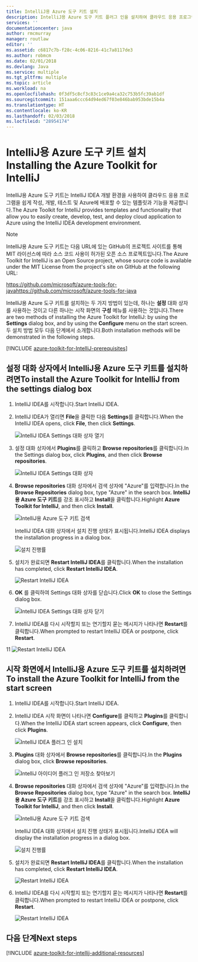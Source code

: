 ```yaml
---
title: IntelliJ용 Azure 도구 키트 설치
description: IntelliJ용 Azure 도구 키트 플러그 인을 설치하여 클라우드 응용 프로그램을 만들어 Azure에 배포하는 방법에 대해 알아봅니다.
services: ''
documentationcenter: java
author: rmcmurray
manager: routlaw
editor: ''
ms.assetid: c6817c7b-f28c-4c06-8216-41c7a8117de3
ms.author: robmcm
ms.date: 02/01/2018
ms.devlang: Java
ms.service: multiple
ms.tgt_pltfrm: multiple
ms.topic: article
ms.workload: na
ms.openlocfilehash: 0f3df5c8cf3c83c1ce9a4ca32c753b5fc39ab1df
ms.sourcegitcommit: 151aaa6ccc64d94ed67f03e846bab953bde15b4a
ms.translationtype: HT
ms.contentlocale: ko-KR
ms.lasthandoff: 02/03/2018
ms.locfileid: "28954174"
---
```

# <a name="installing-the-azure-toolkit-for-intellij"></a><span data-ttu-id="8b9e1-103">IntelliJ용 Azure 도구 키트 설치</span><span class="sxs-lookup"><span data-stu-id="8b9e1-103">Installing the Azure Toolkit for IntelliJ</span></span>

<span data-ttu-id="8b9e1-104">IntelliJ용 Azure 도구 키트는 IntelliJ IDEA 개발 환경을 사용하여 클라우드 응용 프로그램을 쉽게 작성, 개발, 테스트 및 Azure에 배포할 수 있는 템플릿과 기능을 제공합니다.</span><span class="sxs-lookup"><span data-stu-id="8b9e1-104">The Azure Toolkit for IntelliJ provides templates and functionality that allow you to easily create, develop, test, and deploy cloud application to Azure using the IntelliJ IDEA development environment.</span></span>

> [!NOTE] 
> 
> <span data-ttu-id="8b9e1-105">IntelliJ용 Azure 도구 키트는 다음 URL에 있는 GitHub의 프로젝트 사이트를 통해 MIT 라이선스에 따라 소스 코드 사용이 허가된 오픈 소스 프로젝트입니다.</span><span class="sxs-lookup"><span data-stu-id="8b9e1-105">The Azure Toolkit for IntelliJ is an Open Source project, whose source code is available under the MIT License from the project's site on GitHub at the following URL:</span></span> 
> 
> <span data-ttu-id="8b9e1-106"><https://github.com/microsoft/azure-tools-for-java></span><span class="sxs-lookup"><span data-stu-id="8b9e1-106"><https://github.com/microsoft/azure-tools-for-java></span></span> 
> 

<span data-ttu-id="8b9e1-107">IntelliJ용 Azure 도구 키트를 설치하는 두 가지 방법이 있는데, 하나는 **설정** 대화 상자를 사용하는 것이고 다른 하나는 시작 화면의 **구성** 메뉴를 사용하는 것입니다.</span><span class="sxs-lookup"><span data-stu-id="8b9e1-107">There are two methods of installing the Azure Toolkit for IntelliJ: by using the **Settings** dialog box, and by using the **Configure** menu on the start screen.</span></span> <span data-ttu-id="8b9e1-108">두 설치 방법 모두 다음 단계에서 소개합니다.</span><span class="sxs-lookup"><span data-stu-id="8b9e1-108">Both installation methods will be demonstrated in the following steps.</span></span>

[!INCLUDE [azure-toolkit-for-IntelliJ-prerequisites](../includes/azure-toolkit-for-intellij-prerequisites.md)]

## <a name="to-install-the-azure-toolkit-for-intellij-from-the-settings-dialog-box"></a><span data-ttu-id="8b9e1-109">설정 대화 상자에서 IntelliJ용 Azure 도구 키트를 설치하려면</span><span class="sxs-lookup"><span data-stu-id="8b9e1-109">To install the Azure Toolkit for IntelliJ from the settings dialog box</span></span>

1. <span data-ttu-id="8b9e1-110">IntelliJ IDEA를 시작합니다.</span><span class="sxs-lookup"><span data-stu-id="8b9e1-110">Start IntelliJ IDEA.</span></span>

1. <span data-ttu-id="8b9e1-111">IntelliJ IDEA가 열리면 **File**을 클릭한 다음 **Settings**를 클릭합니다.</span><span class="sxs-lookup"><span data-stu-id="8b9e1-111">When the IntelliJ IDEA opens, click **File**, then click **Settings**.</span></span>
   
   ![IntelliJ IDEA Settings 대화 상자 열기][01a]

1. <span data-ttu-id="8b9e1-113">설정 대화 상자에서 **Plugins**를 클릭하고 **Browse repositories**를 클릭합니다.</span><span class="sxs-lookup"><span data-stu-id="8b9e1-113">In the Settings dialog box, click **Plugins**, and then click **Browse repositories**.</span></span>
   
   ![IntelliJ IDEA Settings 대화 상자][02a]

1. <span data-ttu-id="8b9e1-115">**Browse repositories** 대화 상자에서 검색 상자에 "Azure"를 입력합니다.</span><span class="sxs-lookup"><span data-stu-id="8b9e1-115">In the **Browse Repositories** dialog box, type "Azure" in the search box.</span></span> <span data-ttu-id="8b9e1-116">**IntelliJ용 Azure 도구 키트**를 강조 표시하고 **Install**을 클릭합니다.</span><span class="sxs-lookup"><span data-stu-id="8b9e1-116">Highlight **Azure Toolkit for IntelliJ**, and then click **Install**.</span></span>
   
   ![IntelliJ용 Azure 도구 키트 검색][03]
   
   <span data-ttu-id="8b9e1-118">IntelliJ IDEA 대화 상자에서 설치 진행 상태가 표시됩니다.</span><span class="sxs-lookup"><span data-stu-id="8b9e1-118">IntelliJ IDEA displays the installation progress in a dialog box.</span></span>
   
   ![설치 진행률][04]

1. <span data-ttu-id="8b9e1-120">설치가 완료되면 **Restart IntelliJ IDEA**를 클릭합니다.</span><span class="sxs-lookup"><span data-stu-id="8b9e1-120">When the installation has completed, click **Restart IntelliJ IDEA**.</span></span>
   
   ![Restart IntelliJ IDEA][05]

1. <span data-ttu-id="8b9e1-122">**OK** 를 클릭하여 Settings 대화 상자를 닫습니다.</span><span class="sxs-lookup"><span data-stu-id="8b9e1-122">Click **OK** to close the Settings dialog box.</span></span>
   
   ![IntelliJ IDEA Settings 대화 상자 닫기][06]

1. <span data-ttu-id="8b9e1-124">IntelliJ IDEA를 다시 시작할지 또는 연기할지 묻는 메시지가 나타나면 **Restart**를 클릭합니다.</span><span class="sxs-lookup"><span data-stu-id="8b9e1-124">When prompted to restart IntelliJ IDEA or postpone, click **Restart**.</span></span>
   
<span data-ttu-id="8b9e1-125">1</span><span class="sxs-lookup"><span data-stu-id="8b9e1-125">1</span></span>   ![Restart IntelliJ IDEA][07]

## <a name="to-install-the-azure-toolkit-for-intellij-from-the-start-screen"></a><span data-ttu-id="8b9e1-127">시작 화면에서 IntelliJ용 Azure 도구 키트를 설치하려면</span><span class="sxs-lookup"><span data-stu-id="8b9e1-127">To install the Azure Toolkit for IntelliJ from the start screen</span></span>

1. <span data-ttu-id="8b9e1-128">IntelliJ IDEA를 시작합니다.</span><span class="sxs-lookup"><span data-stu-id="8b9e1-128">Start IntelliJ IDEA.</span></span>

1. <span data-ttu-id="8b9e1-129">IntelliJ IDEA 시작 화면이 나타나면 **Configure**를 클릭하고 **Plugins**를 클릭합니다.</span><span class="sxs-lookup"><span data-stu-id="8b9e1-129">When the IntelliJ IDEA start screen appears, click **Configure**, then click **Plugins**.</span></span>
   
   ![IntelliJ IDEA 플러그 인 설치][01b]

1. <span data-ttu-id="8b9e1-131">**Plugins** 대화 상자에서 **Browse repositories**를 클릭합니다.</span><span class="sxs-lookup"><span data-stu-id="8b9e1-131">In the **Plugins** dialog box, click **Browse repositories**.</span></span>
   
   ![IntelliJ 아이디어 플러그 인 저장소 찾아보기][02b]

1. <span data-ttu-id="8b9e1-133">**Browse repositories** 대화 상자에서 검색 상자에 "Azure"를 입력합니다.</span><span class="sxs-lookup"><span data-stu-id="8b9e1-133">In the **Browse Repositories** dialog box, type "Azure" in the search box.</span></span> <span data-ttu-id="8b9e1-134">**IntelliJ용 Azure 도구 키트**를 강조 표시하고 **Install**을 클릭합니다.</span><span class="sxs-lookup"><span data-stu-id="8b9e1-134">Highlight **Azure Toolkit for IntelliJ**, and then click **Install**.</span></span>
   
   ![IntelliJ용 Azure 도구 키트 검색][03]
   
   <span data-ttu-id="8b9e1-136">IntelliJ IDEA 대화 상자에서 설치 진행 상태가 표시됩니다.</span><span class="sxs-lookup"><span data-stu-id="8b9e1-136">IntelliJ IDEA will display the installation progress in a dialog box.</span></span>
   
   ![설치 진행률][04]

1. <span data-ttu-id="8b9e1-138">설치가 완료되면 **Restart IntelliJ IDEA**를 클릭합니다.</span><span class="sxs-lookup"><span data-stu-id="8b9e1-138">When the installation has completed, click **Restart IntelliJ IDEA**.</span></span>
   
   ![Restart IntelliJ IDEA][05]

1. <span data-ttu-id="8b9e1-140">IntelliJ IDEA를 다시 시작할지 또는 연기할지 묻는 메시지가 나타나면 **Restart**를 클릭합니다.</span><span class="sxs-lookup"><span data-stu-id="8b9e1-140">When prompted to restart IntelliJ IDEA or postpone, click **Restart**.</span></span>
   
   ![Restart IntelliJ IDEA][07]

## <a name="next-steps"></a><span data-ttu-id="8b9e1-142">다음 단계</span><span class="sxs-lookup"><span data-stu-id="8b9e1-142">Next steps</span></span>

[!INCLUDE [azure-toolkit-for-intellij-additional-resources](../includes/azure-toolkit-for-intellij-additional-resources.md)]

<!-- URL List -->

<!-- IMG List -->

[01a]: media/azure-toolkit-for-intellij-installation/01-intellij-file-settings.png
[01b]: media/azure-toolkit-for-intellij-installation/01-intellij-configure-dropdown.png
[02a]: media/azure-toolkit-for-intellij-installation/02-intellij-settings-dialog.png
[02b]: media/azure-toolkit-for-intellij-installation/02-intellij-plugins-dialog.png
[03]: media/azure-toolkit-for-intellij-installation/03-intellij-browse-repositories.png
[04]: media/azure-toolkit-for-intellij-installation/04-install-progress.png
[05]: media/azure-toolkit-for-intellij-installation/05-restart-intellij.png
[06]: media/azure-toolkit-for-intellij-installation/06-intellij-settings-dialog.png
[07]: media/azure-toolkit-for-intellij-installation/07-restart-intellij.png
